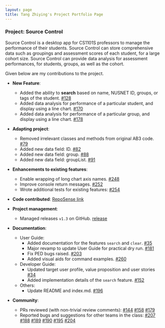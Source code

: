 ```yaml
---
layout: page
title: Tang Zhiying's Project Portfolio Page
---
```


### Project: Source Control

Source Control is a desktop app for CS1101S professors to manage the performance of their students. 
Source Control can store comprehensive data such as groupings and assessment scores of each student, for a large cohort size. 
Source Control can provide data analysis for assessment performances, for students, groups, as well as the cohort.

Given below are my contributions to the project.

* **New Feature**: 
  * Added the ability to **search** based on name, NUSNET ID, groups, or tags of the student. [\#128](https://github.com/AY2122S1-CS2103T-W08-2/tp/pull/128)
  * Added data analysis for performance of a particular student, and display using a line chart. [\#170](https://github.com/AY2122S1-CS2103T-W08-2/tp/pull/170)
  * Added data analysis for performance of a particular group, and display using a line chart. [\#178](https://github.com/AY2122S1-CS2103T-W08-2/tp/pull/178)

* **Adapting project**: 
  * Removed irrelevant classes and methods from original AB3 code. [\#79](https://github.com/AY2122S1-CS2103T-W08-2/tp/pull/79)
  * Added new data field: ID. [\#82](https://github.com/AY2122S1-CS2103T-W08-2/tp/pull/82)
  * Added new data field: group. [\#88](https://github.com/AY2122S1-CS2103T-W08-2/tp/pull/88)
  * Added new data field: groupList. [\#91](https://github.com/AY2122S1-CS2103T-W08-2/tp/pull/91)

* **Enhancements to existing features**:
  * Enable wrapping of long chart axis names. [\#248](https://github.com/AY2122S1-CS2103T-W08-2/tp/pull/248)
  * Improve console return messages. [\#252](https://github.com/AY2122S1-CS2103T-W08-2/tp/pull/252)
  * Wrote additional tests for existing features: [\#254](https://github.com/AY2122S1-CS2103T-W08-2/tp/pull/254)

* **Code contributed**: [RepoSense link](https://nus-cs2103-ay2122s1.github.io/tp-dashboard/?search=&sort=groupTitle&sortWithin=title&timeframe=commit&mergegroup=&groupSelect=groupByRepos&breakdown=true&checkedFileTypes=docs~functional-code~test-code~other&since=2021-09-17&tabOpen=true&tabType=authorship&tabAuthor=zhing22&tabRepo=AY2122S1-CS2103T-W08-2%2Ftp%5Bmaster%5D&authorshipIsMergeGroup=false&authorshipFileTypes=docs~functional-code~test-code&authorshipIsBinaryFileTypeChecked=false)

* **Project management**:
  * Managed releases `v1.3` on GitHub. [release](https://github.com/AY2122S1-CS2103T-W08-2/tp/releases/tag/v1.3)

* **Documentation**:
  * User Guide:
    * Added documentation for the features `search` and `clear`. [\#35](https://github.com/AY2122S1-CS2103T-W08-2/tp/pull/35)
    * Major revamp to update User Guide for practical dry run. [\#181](https://github.com/AY2122S1-CS2103T-W08-2/tp/pull/181)
    * Fix PED bugs raised. [\#203](https://github.com/AY2122S1-CS2103T-W08-2/tp/pull/203)
    * Added visual aids for command examples. [\#260](https://github.com/AY2122S1-CS2103T-W08-2/tp/pull/260)
  * Developer Guide:
    * Updated target user profile, value proposition and user stories [\#34](https://github.com/AY2122S1-CS2103T-W08-2/tp/pull/34)
    * Added implementation details of the `search` feature. [\#152](https://github.com/AY2122S1-CS2103T-W08-2/tp/pull/152)
  * Others: 
    * Update README and index.md. [\#196](https://github.com/AY2122S1-CS2103T-W08-2/tp/pull/196)

* **Community**:
  * PRs reviewed (with non-trivial review comments): [\#144](https://github.com/AY2122S1-CS2103T-W08-2/tp/pull/144) [\#158](https://github.com/AY2122S1-CS2103T-W08-2/tp/pull/158) [\#179](https://github.com/AY2122S1-CS2103T-W08-2/tp/pull/179)
  * Reported bugs and suggestions for other teams in the class: [\#207](https://github.com/AY2122S1-CS2103-W14-1/tp/issues/207) [\#188](https://github.com/AY2122S1-CS2103-W14-1/tp/issues/188) [\#189](https://github.com/AY2122S1-CS2103-W14-1/tp/issues/189) [\#190](https://github.com/AY2122S1-CS2103-W14-1/tp/issues/190) [\#195](https://github.com/AY2122S1-CS2103-W14-1/tp/issues/195) [\#204](https://github.com/AY2122S1-CS2103-W14-1/tp/issues/204)

